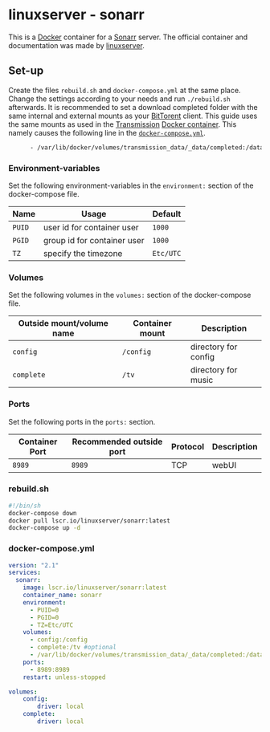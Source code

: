 # linuxserver - sonarr

This is a [Docker](/wiki/docker.md) container for a [Sonarr](/wiki/*arr.md)
server.
The official container and documentation was made by
[linuxserver](https://hub.docker.com/r/linuxserver/sonarr).

## Set-up

Create the files `rebuild.sh` and `docker-compose.yml` at the same place.
Change the settings according to your needs and run `./rebuild.sh` afterwards.
It is recommended to set a download completed folder with the same internal and
external mounts as your [BitTorent](/wiki/bittorrent.md) client.
This guide uses the same mounts as used in the
[Transmission](/wiki/transmission.md)
[Docker container](/wiki/docker/haugene_-_transmission-openvpn.md).
This namely causes the following line in the
[`docker-compose.yml`](#docker-composeyml).

```txt
      - /var/lib/docker/volumes/transmission_data/_data/completed:/data/completed #optional
```

### Environment-variables

Set the following environment-variables in the `environment:` section of the
docker-compose file.

| Name                  | Usage                       | Default                 |
| --------------------- | --------------------------- | ----------------------- |
| `PUID`                | user id for container user  | `1000`                  |
| `PGID`                | group id for container user | `1000`                  |
| `TZ`                  | specify the timezone        | `Etc/UTC`               |

### Volumes

Set the following volumes in the `volumes:` section of the docker-compose file.

| Outside mount/volume name | Container mount   | Description                       |
| ------------------------- | ----------------- | --------------------------------- |
| `config`                  | `/config`         | directory for config              |
| `complete`                | `/tv`             | directory for music               |

### Ports

Set the following ports in the `ports:` section.

| Container Port | Recommended outside port | Protocol | Description  |
| -------------- | ------------------------ | -------- | ------------ |
| `8989`         | `8989`                   | TCP      | webUI        |

### rebuild.sh

```sh
#!/bin/sh
docker-compose down
docker pull lscr.io/linuxserver/sonarr:latest
docker-compose up -d
```

### docker-compose.yml

```yml
version: "2.1"
services:
  sonarr:
    image: lscr.io/linuxserver/sonarr:latest
    container_name: sonarr
    environment:
      - PUID=0
      - PGID=0
      - TZ=Etc/UTC
    volumes:
      - config:/config
      - complete:/tv #optional
      - /var/lib/docker/volumes/transmission_data/_data/completed:/data/completed #optional
    ports:
      - 8989:8989
    restart: unless-stopped

volumes:
    config:
        driver: local
    complete:
        driver: local
```
